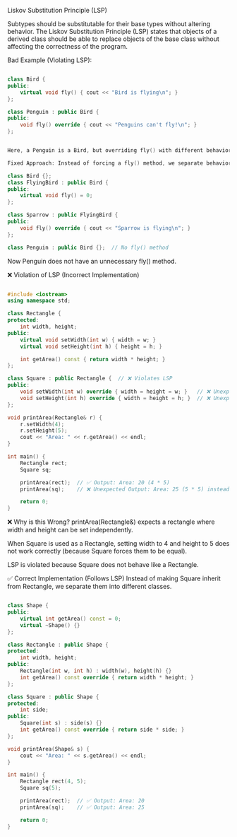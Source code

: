 Liskov Substitution Principle (LSP)

Subtypes should be substitutable for their base types without altering behavior.
The Liskov Substitution Principle (LSP) states that objects of a derived class should be able to replace objects of the base class without affecting the correctness of the program.

Bad Example (Violating LSP):

```cpp

class Bird {
public:
    virtual void fly() { cout << "Bird is flying\n"; }
};

class Penguin : public Bird {
public:
    void fly() override { cout << "Penguins can't fly!\n"; }
};


Here, a Penguin is a Bird, but overriding fly() with different behavior violates LSP.

Fixed Approach: Instead of forcing a fly() method, we separate behavior:

class Bird {};
class FlyingBird : public Bird {
public:
    virtual void fly() = 0;
};

class Sparrow : public FlyingBird {
public:
    void fly() override { cout << "Sparrow is flying\n"; }
};

class Penguin : public Bird {};  // No fly() method

```

Now Penguin does not have an unnecessary fly() method.



❌ Violation of LSP (Incorrect Implementation)

```cpp

#include <iostream>
using namespace std;

class Rectangle {
protected:
    int width, height;
public:
    virtual void setWidth(int w) { width = w; }
    virtual void setHeight(int h) { height = h; }

    int getArea() const { return width * height; }
};

class Square : public Rectangle {  // ❌ Violates LSP
public:
    void setWidth(int w) override { width = height = w; }   // ❌ Unexpected behavior
    void setHeight(int h) override { width = height = h; }  // ❌ Unexpected behavior
};

void printArea(Rectangle& r) {
    r.setWidth(4);
    r.setHeight(5);
    cout << "Area: " << r.getArea() << endl;
}

int main() {
    Rectangle rect;
    Square sq;

    printArea(rect);  // ✅ Output: Area: 20 (4 * 5)
    printArea(sq);    // ❌ Unexpected Output: Area: 25 (5 * 5) instead of 4 * 5

    return 0;
}

```
❌ Why is this Wrong?
printArea(Rectangle&) expects a rectangle where width and height can be set independently.

When Square is used as a Rectangle, setting width to 4 and height to 5 does not work correctly (because Square forces them to be equal).

LSP is violated because Square does not behave like a Rectangle.



✅ Correct Implementation (Follows LSP)
Instead of making Square inherit from Rectangle, we separate them into different classes.

```cpp

class Shape {
public:
    virtual int getArea() const = 0;
    virtual ~Shape() {}
};

class Rectangle : public Shape {
protected:
    int width, height;
public:
    Rectangle(int w, int h) : width(w), height(h) {}
    int getArea() const override { return width * height; }
};

class Square : public Shape {
protected:
    int side;
public:
    Square(int s) : side(s) {}
    int getArea() const override { return side * side; }
};

void printArea(Shape& s) {
    cout << "Area: " << s.getArea() << endl;
}

int main() {
    Rectangle rect(4, 5);
    Square sq(5);

    printArea(rect);  // ✅ Output: Area: 20
    printArea(sq);    // ✅ Output: Area: 25

    return 0;
}


```


